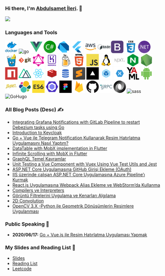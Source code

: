 ### Hi there, I'm [Abdulsamet İleri](https://www.linkedin.com/in/abdulsamet-ileri-839222121/). 👋 

<img src="https://visitor-badge.laobi.icu/badge?page_id=abdulsametileri.abdulsametileri" style="max-width:100%;">

### Languages and Tools
<p align="left">
  <img src="https://github.com/github/explore/raw/main/topics/docker/docker.png" alt="docker" width="40" height="40"/>
  <img src="https://w3soft.org/wpub/media-pbld/@langs-short-desc-go/go-logo.svg" alt="go" width="40" height="40"/>
  <img src="https://github.com/github/explore/blob/main/topics/vue/vue.png" alt="vue" width="40" height="40"/>
  <img src="https://github.com/github/explore/blob/main/topics/csharp/csharp.png" alt="csharp" width="40" height="40"/>
  <img src="https://github.com/github/explore/blob/main/topics/dart/dart.png" alt="dart" width="40" height="40"/>
  <img src="https://github.com/github/explore/blob/main/topics/flutter/flutter.png" alt="flutter" width="40" height="40"/>
  <img src="https://github.com/github/explore/raw/main/topics/aws/aws.png" alt="aws" width="40" height="40"/>
  <img src="https://github.com/github/explore/blob/main/topics/bash/bash.png" alt="bash" width="40" height="40"/>
  <img src="https://github.com/github/explore/blob/main/topics/bootstrap/bootstrap.png" alt="bootstrap" width="40" height="40"/>
  <img src="https://github.com/github/explore/blob/main/topics/css/css.png" alt="css" width="40" height="40"/>
  <img src="https://github.com/github/explore/blob/main/topics/dotnet/dotnet.png" alt="dotnet" width="40" height="40"/>
  <img src="https://github.com/github/explore/blob/main/topics/gin/gin.png" alt="gin" width="40" height="40"/>
  <img src="https://github.com/github/explore/blob/main/topics/git/git.png" alt="git" width="40" height="40"/>
  <img src="https://github.com/github/explore/blob/main/topics/graphql/graphql.png" alt="graphql" width="40" height="40"/>
  <img src="https://github.com/github/explore/blob/main/topics/heroku/heroku.png" alt="heroku" width="40" height="40"/>
  <img src="https://github.com/github/explore/blob/main/topics/homebrew/homebrew.png" alt="homebrew" width="40" height="40"/>
  <img src="https://github.com/github/explore/blob/main/topics/html/html.png" alt="html" width="40" height="40"/>
  <img src="https://github.com/github/explore/blob/main/topics/javascript/javascript.png" alt="javascript" width="40" height="40"/>
  <img src="https://github.com/github/explore/blob/main/topics/linux/linux.png" alt="linux" width="40" height="40"/>
  <img src="https://github.com/github/explore/blob/main/topics/nextjs/nextjs.png" alt="nextjs" width="40" height="40"/>
  <img src="https://github.com/github/explore/blob/main/topics/nginx/nginx.png" alt="nginx" width="40" height="40"/>
  <img src="https://github.com/github/explore/blob/main/topics/nodejs/nodejs.png" alt="nodejs" width="40" height="40"/>
  <img src="https://github.com/github/explore/blob/main/topics/npm/npm.png" alt="npm" width="40" height="40"/>
  <img src="https://github.com/github/explore/blob/main/topics/nuxt/nuxt.png" alt="nuxt" width="40" height="40"/>
  <img src="https://github.com/github/explore/blob/main/topics/react/react.png" alt="react" width="40" height="40"/>
  <img src="https://github.com/github/explore/blob/main/topics/redis/redis.png" alt="redis" width="40" height="40"/>
  <img src="https://github.com/github/explore/blob/main/topics/sql/sql.png" alt="sql" width="40" height="40"/>
  <img src="https://github.com/github/explore/blob/main/topics/sublime-text/sublime-text.png" alt="sublime text" width="40" height="40"/>
  <img src="https://github.com/github/explore/blob/main/topics/vercel/vercel.png" alt="vercel" width="40" height="40"/>
  <img src="https://github.com/github/explore/blob/main/topics/webpack/webpack.png" alt="webpack" width="40" height="40"/>
  <img src="https://github.com/github/explore/blob/main/topics/xamarin/xamarin.png" alt="xamarin" width="40" height="40"/>
  <img src="https://github.com/github/explore/blob/main/topics/yaml/yaml.png" alt="yaml" width="40" height="40"/>
  <img src="https://github.com/github/explore/blob/main/topics/android/android.png" alt="android" width="40" height="40"/>
  <img src="https://github.com/github/explore/blob/main/topics/babel/babel.png" alt="babel" width="40" height="40"/>
  <img src="https://github.com/github/explore/blob/main/topics/elasticsearch/elasticsearch.png" alt="elasticsearch" width="40" height="40"/>
  <img src="https://github.com/github/explore/blob/main/topics/es6/es6.png" alt="es6" width="40" height="40"/>
  <img src="https://github.com/github/explore/blob/main/topics/eslint/eslint.png" alt="eslint" width="40" height="40"/>
  <img src="https://github.com/github/explore/blob/main/topics/figma/figma.png" alt="figma" width="40" height="40"/>
  <img src="https://github.com/github/explore/blob/main/topics/firebase/firebase.png" alt="firebase" width="40" height="40"/>
  <img src="https://github.com/github/explore/blob/main/topics/github/github.png" alt="github" width="40" height="40"/>
  <img src="https://github.com/github/explore/blob/main/topics/grpc/grpc.png" alt="gPRC" width="40" height="40"/>
  <img src="https://github.com/github/explore/blob/main/topics/json/json.png" alt="json" width="40" height="40"/>
  <img src="https://sass-lang.com/assets/img/logos/logo-b6e1ef6e.svg" alt="sass" width="40" height="40"/>
  <img src="https://d33wubrfki0l68.cloudfront.net/c38c7334cc3f23585738e40334284fddcaf03d5e/2e17c/images/hugo-logo-wide.svg" alt="GoHugo" width="40" height="40"/>
</p>

### All Blog Posts (Desc) ✍️
- [Integrating Grafana Notifications with GitLab Pipeline to restart Debezium tasks using Go](https://medium.com/modanisa-engineering/integrating-grafana-notifications-with-gitlab-pipeline-to-restart-debezium-tasks-using-go-1378c9eaf7b8)
- [Introduction to Keycloak](https://abdulsamet-ileri.medium.com/introduction-to-keycloak-227c3902754a)
- [Go + Vue ile Telegram Notification Kullanarak Resim Hatırlatma Uygulamasını Nasıl Yaptım?](https://abdulsamet-ileri.medium.com/go-vue-ile-telegram-notification-kullanarak-resim-hat%C4%B1rlatma-uygulamas%C4%B1n%C4%B1-nas%C4%B1l-yapt%C4%B1m-e7ab50bfe4ad)
- [DataTable with MobX implementation in Flutter](https://levelup.gitconnected.com/datatable-with-mobx-implementation-in-flutter-8c5994b118e1)
- [Infinite Scrolling with MobX in Flutter](https://medium.com/hardwareandro/infinite-scrolling-with-mobx-in-flutter-2973cc00fc29)
- [GraphQL Temel Kavramlar](https://abdulsamet-ileri.medium.com/graphql-temel-kavramlar-a5641e885296)
- [Unit Testing a Vue Component with Vuex Using Vue Test Utils and Jest](https://abdulsamet-ileri.medium.com/unit-testing-a-vue-component-with-vuex-using-vue-test-utils-and-jest-5433053535ec)
- [ASP.NET Core Uygulamasına GitHub Girişi Ekleme (OAuth)](https://abdulsamet-ileri.medium.com/asp-net-core-uygulamas%C4%B1na-github-giri%C5%9Fi-ekleme-oauth-574852cb2d53)
- [IIS üzerinde çalışan ASP.NET Core Uygulamasına Azure Pipeline’ı Kurmak](https://abdulsamet-ileri.medium.com/iis-%C3%BCzerinde-%C3%A7al%C4%B1%C5%9Fan-asp-net-core-uygulamas%C4%B1na-azure-pipeline%C4%B1-kurmak-ea50f451556)
- [React.js Uygulamasına Webpack Alias Ekleme ve WebStorm’da Kullanma](https://abdulsamet-ileri.medium.com/react-js-uygulamas%C4%B1na-webpack-alias-ekleme-ve-webstormda-kullanma-a7c47b6f0695)
- [Compilers ve Interpreters](https://abdulsamet-ileri.medium.com/compilers-ve-interpreters-eacd14a227c4)
- [Görüntü Filtrelerini Uygulama ve Kenarları Algılama](https://abdulsamet-ileri.medium.com/g%C3%B6r%C3%BCnt%C3%BC-filtrelerini-uygulama-ve-kenarlar%C4%B1-alg%C4%B1lama-21d42f194db4)
- [2D Convolution](https://abdulsamet-ileri.medium.com/2d-convolution-ced5d339aa5)
- [OpenCV 3.X -Python ile Geometrik Dönüşümlerin Resimlere Uygulanması](https://abdulsamet-ileri.medium.com/opencv-3-x-python-ile-geometrik-d%C3%B6n%C3%BC%C5%9F%C3%BCmlerin-resimlere-uygulanmas%C4%B1-2923ff14f4e7)

### Public Speaking 📢
- **2020/06/17:** [Go + Vue.js ile Resim Hatırlatma Uygulaması Yapmak](https://www.youtube.com/watch?v=YYvXWVRMpJw)

### My Slides and Reading List 💪
- [Slides](https://github.com/Abdulsametileri/slides)
- [Reading List](https://github.com/Abdulsametileri/my-reading-list)
- [Leetcode](https://leetcode.com/ileri4s/)

<!--
**Abdulsametileri/Abdulsametileri** is a ✨ _special_ ✨ repository because its `README.md` (this file) appears on your GitHub profile.

Here are some ideas to get you started:

- 🔭 I’m currently working on ...
- 🌱 I’m currently learning ...
- 👯 I’m looking to collaborate on ...
- 🤔 I’m looking for help with ...
- 💬 Ask me about ...
- 📫 How to reach me: ...
- 😄 Pronouns: ...
- ⚡ Fun fact: ...
-->
